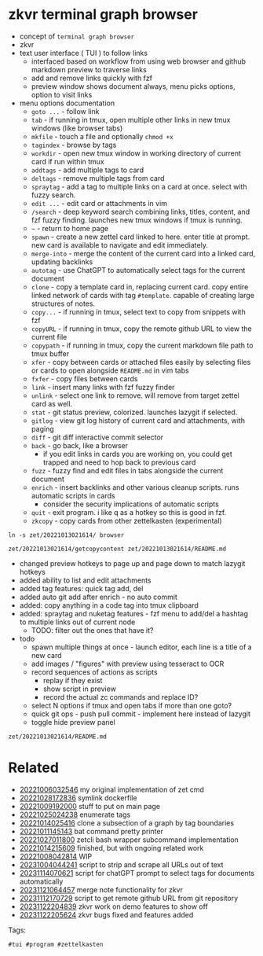 # zkvr terminal graph browser

- concept of `terminal graph browser`
- zkvr
- text user interface ( TUI ) to follow links
  - interfaced based on workflow from using web browser and github markdown preview to traverse links
  - add and remove links quickly with fzf
  - preview window shows document always, menu picks options, option to visit links
- menu options documentation
  - `goto ...`    - follow link
  - `tab`         - if running in tmux, open multiple other links in new tmux windows (like browser tabs)
  - `mkfile`      - touch a file and optionally `chmod +x`
  - `tagindex`    - browse by tags
  - `workdir`     - open new tmux window in working directory of current card if run within tmux
  - `addtags`     - add multiple tags to card
  - `deltags`     - remove multiple tags from card
  - `spraytag`    - add a tag to multiple links on a card at once. select with fuzzy search.
  - `edit ...`    - edit card or attachments in vim
  - `/search`     - deep keyword search combining links, titles, content, and fzf fuzzy finding. launches new tmux windows if tmux is running.
  - `~`           - return to home page
  - `spawn`       - create a new zettel card linked to here. enter title at prompt. new card is available to navigate and edit immediately.
  - `merge-into`  - merge the content of the current card into a linked card, updating backlinks
  - `autotag`     - use ChatGPT to automatically select tags for the current document
  - `clone`       - copy a template card in, replacing current card. copy entire linked network of cards with tag `#template`. capable of creating large structures of notes.
  - `copy...`     - if running in tmux, select text to copy from snippets with fzf
  - `copyURL`     - if running in tmux, copy the remote github URL to view the current file
  - `copypath`    - if running in tmux, copy the current markdown file path to tmux buffer
  - `xfer`        - copy between cards or attached files easily by selecting files or cards to open alongside `README.md` in vim tabs
  - `fxfer`       - copy files between cards
  - `link`        - insert many links with fzf fuzzy finder
  - `unlink`      - select one link to remove. will remove from target zettel card as well.
  - `stat`        - git status preview, colorized. launches lazygit if selected.
  - `gitlog`      - view git log history of current card and attachments, with paging
  - `diff`        - git diff interactive commit selector
  - `back`        - go back, like a browser
    - if you edit links in cards you are working on, you could get trapped and need to hop back to previous card
  - `fuzz`        - fuzzy find and edit files in tabs alongside the current document
  - `enrich`      - insert backlinks and other various cleanup scripts. runs automatic scripts in cards
    - consider the security implications of automatic scripts
  - `quit`        - exit program. i like q as a hotkey so this is good in fzf.
  - `zkcopy`      - copy cards from other zettelkasten (experimental)

```
ln -s zet/20221013021614/ browser

zet/20221013021614/getcopycontent zet/20221013021614/README.md

```

- changed preview hotkeys to page up and page down to match lazygit hotkeys
- added ability to list and edit attachments
- added tag features: quick tag add, del
- added auto git add after enrich - no auto commit
- added: copy anything in a code tag into tmux clipboard
- added: spraytag and nuketag features - fzf menu to add/del a hashtag to multiple links out of current node
  - TODO: filter out the ones that have it?
- todo
  - spawn multiple things at once - launch editor, each line is a title of a new card
  - add images / "figures" with preview using tesseract to OCR
  - record sequences of actions as scripts
    - replay if they exist
    - show script in preview
    - record the actual zc commands and replace ID?
  - select N options if tmux and open tabs if more than one goto?
  - quick git ops - push pull commit - implement here instead of lazygit
  - toggle hide preview panel

` zet/20221013021614/README.md `

# Related

- [20221006032546](/zet/20221006032546/README.md) my original implementation of zet cmd
- [20221028172836](/zet/20221028172836/README.md) symlink dockerfile
- [20221009192000](/zet/20221009192000/README.md) stuff to put on main page
- [20221025024238](/zet/20221025024238/README.md) enumerate tags
- [20221014025416](/zet/20221014025416/README.md) clone a subsection of a graph by tag boundaries
- [20221011145143](/zet/20221011145143/README.md) bat command pretty printer
- [20221027011800](/zet/20221027011800/README.md) zetcli bash wrapper subcommand implementation
- [20221014215609](/zet/20221014215609/README.md) finished, but with ongoing related work
- [20221008042814](/zet/20221008042814/README.md) WIP
- [20231004044241](/zet/20231004044241/README.md) script to strip and scrape all URLs out of text
- [20231114070621](/zet/20231114070621/README.md) script for chatGPT prompt to select tags for documents automatically
- [20231121064457](/zet/20231121064457/README.md) merge note functionality for zkvr
- [20231112170729](/zet/20231112170729/README.md) script to get remote github URL from git repository
- [20231122204839](/zet/20231122204839/README.md) zkvr work on demo features to show off
- [20231122205624](/zet/20231122205624/README.md) zkvr bugs fixed and features added

Tags:

    #tui #program #zettelkasten
